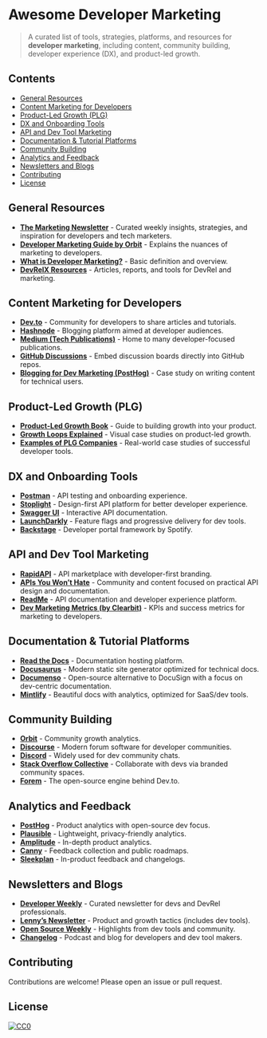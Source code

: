 # Awesome Developer Marketing

> A curated list of tools, strategies, platforms, and resources for **developer marketing**, including content, community building, developer experience (DX), and product-led growth.

## Contents

* [General Resources](#general-resources)
* [Content Marketing for Developers](#content-marketing-for-developers)
* [Product-Led Growth (PLG)](#product-led-growth-plg)
* [DX and Onboarding Tools](#dx-and-onboarding-tools)
* [API and Dev Tool Marketing](#api-and-dev-tool-marketing)
* [Documentation & Tutorial Platforms](#documentation--tutorial-platforms)
* [Community Building](#community-building)
* [Analytics and Feedback](#analytics-and-feedback)
* [Newsletters and Blogs](#newsletters-and-blogs)
* [Contributing](#contributing)
* [License](#license)

## General Resources

* **[The Marketing Newsletter](https://themarketingnewsletter.org)** - Curated weekly insights, strategies, and inspiration for developers and tech marketers.
* **[Developer Marketing Guide by Orbit](https://orbit.love/blog/developer-marketing)** - Explains the nuances of marketing to developers.
* **[What is Developer Marketing?](https://en.wikipedia.org/wiki/Developer_marketing)** - Basic definition and overview.
* **[DevRelX Resources](https://devrelx.com/)** - Articles, reports, and tools for DevRel and marketing.

## Content Marketing for Developers

* **[Dev.to](https://dev.to/)** - Community for developers to share articles and tutorials.
* **[Hashnode](https://hashnode.com/)** - Blogging platform aimed at developer audiences.
* **[Medium (Tech Publications)](https://medium.com/)** - Home to many developer-focused publications.
* **[GitHub Discussions](https://docs.github.com/en/discussions)** - Embed discussion boards directly into GitHub repos.
* **[Blogging for Dev Marketing (PostHog)](https://posthog.com/blog/developer-marketing)** - Case study on writing content for technical users.

## Product-Led Growth (PLG)

* **[Product-Led Growth Book](https://productled.com/book/)** - Guide to building growth into your product.
* **[Growth Loops Explained](https://growth.design/)** - Visual case studies on product-led growth.
* **[Examples of PLG Companies](https://www.lennysnewsletter.com/p/plg-strategy-guide)** - Real-world case studies of successful developer tools.

## DX and Onboarding Tools

* **[Postman](https://www.postman.com/)** - API testing and onboarding experience.
* **[Stoplight](https://stoplight.io/)** - Design-first API platform for better developer experience.
* **[Swagger UI](https://swagger.io/tools/swagger-ui/)** - Interactive API documentation.
* **[LaunchDarkly](https://launchdarkly.com/)** - Feature flags and progressive delivery for dev tools.
* **[Backstage](https://backstage.io/)** - Developer portal framework by Spotify.

## API and Dev Tool Marketing

* **[RapidAPI](https://rapidapi.com/)** - API marketplace with developer-first branding.
* **[APIs You Won’t Hate](https://apisyouwonthate.com/)** - Community and content focused on practical API design and documentation.
* **[ReadMe](https://readme.com/)** - API documentation and developer experience platform.
* **[Dev Marketing Metrics (by Clearbit)](https://clearbit.com/resources/dev-marketing-metrics)** - KPIs and success metrics for marketing to developers.

## Documentation & Tutorial Platforms

* **[Read the Docs](https://readthedocs.org/)** - Documentation hosting platform.
* **[Docusaurus](https://docusaurus.io/)** - Modern static site generator optimized for technical docs.
* **[Documenso](https://github.com/documenso/documenso)** - Open-source alternative to DocuSign with a focus on dev-centric documentation.
* **[Mintlify](https://mintlify.com/)** - Beautiful docs with analytics, optimized for SaaS/dev tools.

## Community Building

* **[Orbit](https://orbit.love/)** - Community growth analytics.
* **[Discourse](https://www.discourse.org/)** - Modern forum software for developer communities.
* **[Discord](https://discord.com/)** - Widely used for dev community chats.
* **[Stack Overflow Collective](https://stackoverflow.com/collectives/)** - Collaborate with devs via branded community spaces.
* **[Forem](https://forem.com/)** - The open-source engine behind Dev.to.

## Analytics and Feedback

* **[PostHog](https://posthog.com/)** - Product analytics with open-source dev focus.
* **[Plausible](https://plausible.io/)** - Lightweight, privacy-friendly analytics.
* **[Amplitude](https://amplitude.com/)** - In-depth product analytics.
* **[Canny](https://canny.io/)** - Feedback collection and public roadmaps.
* **[Sleekplan](https://sleekplan.com/)** - In-product feedback and changelogs.

## Newsletters and Blogs

* **[Developer Weekly](https://developerweekly.io/)** - Curated newsletter for devs and DevRel professionals.
* **[Lenny’s Newsletter](https://www.lennysnewsletter.com/)** - Product and growth tactics (includes dev tools).
* **[Open Source Weekly](https://opensourceweekly.org/)** - Highlights from dev tools and community.
* **[Changelog](https://changelog.com/)** - Podcast and blog for developers and dev tool makers.

## Contributing

Contributions are welcome! Please open an issue or pull request.

## License

[![CC0](https://mirrors.creativecommons.org/presskit/buttons/88x31/svg/by-sa.svg)](http://creativecommons.org/licenses/by-sa/4.0/)

